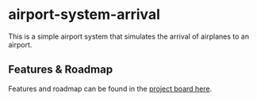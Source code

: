 # airport-system-arrival
This is a simple airport system that simulates the arrival of airplanes to an airport. 

## Features & Roadmap

Features and roadmap can be found in the [project board here](https://joranbergfeld.atlassian.net/jira/software/projects/ASP/boards/1). 
